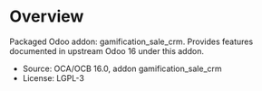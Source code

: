 # Overview

Packaged Odoo addon: gamification_sale_crm. Provides features documented in upstream Odoo 16 under this addon.

- Source: OCA/OCB 16.0, addon gamification_sale_crm
- License: LGPL-3
